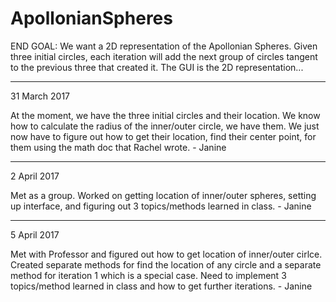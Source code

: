 # ApollonianSpheres

END GOAL: We want a 2D representation of the Apollonian Spheres. Given three initial circles, each iteration will add
the next group of circles tangent to the previous three that created it. The GUI is the 2D representation...

-----------------------------------
31 March 2017

At the moment, we have the three initial circles and their location. We know how to calculate the radius of the 
inner/outer circle, we have them. We just now have to figure out how to get their location, find their center point,
for them using the math doc that Rachel wrote. - Janine

------------------------------------
2 April 2017

Met as a group. Worked on getting location of inner/outer spheres, setting up interface, and figuring out 3 topics/methods 
learned in class. - Janine

------------------------------------
5 April 2017

Met with Professor and figured out how to get location of inner/outer cirlce. Created separate methods for find the location
of any circle and a separate method for iteration 1 which is a special case. Need to implement 3 topics/method learned in class
and how to get further iterations. - Janine
